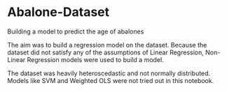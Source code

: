 # Abalone-Dataset
Building a model to predict the age of abalones

The aim was to build a regression model on the dataset. Because the dataset did not satisfy any of the assumptions of Linear Regression, Non-Linear Regression models were used to build a model. 

The dataset was heavily heteroscedastic and not normally distributed. Models like SVM and Weighted OLS were not tried out in this notebook.
